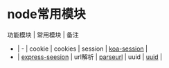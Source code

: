# node常用模块

功能模块 | 常用模块 | 备注
- | - |
cookie | cookies |
session | [koa-session](https://github.com/koajs/session) |
- | [express-seesion](https://github.com/expressjs/session) |
url解析 | [parseurl](https://github.com/pillarjs/parseurl) |
uuid | [uuid](https://github.com/kelektiv/node-uuid) |
